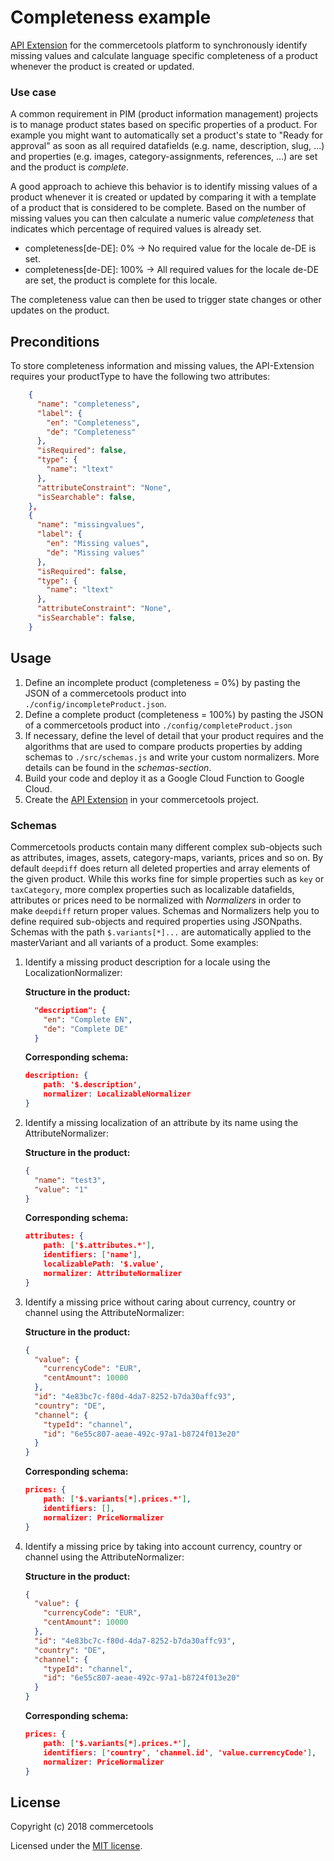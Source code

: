 # Completeness example

[API Extension](https://docs.commercetools.com/http-api-projects-api-extensions.html) for the commercetools platform to synchronously identify missing values and calculate language specific completeness of a product whenever the product is created or updated.

### Use case

A common requirement in PIM (product information management) projects is to manage product states based on specific properties of a product. For example you might want to automatically set a product's state to "Ready for approval" as soon as all required datafields (e.g. name, description, slug, ...) and properties (e.g. images, category-assignments, references, ...) are set and the product is _complete_.

A good approach to achieve this behavior is to identify missing values of a product whenever it is created or updated by comparing it with a template of a product that is considered to be complete. Based on the number of missing values you can then calculate a numeric value _completeness_ that indicates which percentage of required values is already set.

* completeness[de-DE]: 0% -> No required value for the locale de-DE is set.
* completeness[de-DE]: 100% -> All required values for the locale de-DE are set, the product is complete for this locale.

The completeness value can then be used to trigger state changes or other updates on the product.

## Preconditions

To store completeness information and missing values, the API-Extension requires your productType to have the following two attributes:

```json
    {
      "name": "completeness",
      "label": {
        "en": "Completeness",
        "de": "Completeness"
      },
      "isRequired": false,
      "type": {
        "name": "ltext"
      },
      "attributeConstraint": "None",
      "isSearchable": false,
    },
    {
      "name": "missingvalues",
      "label": {
        "en": "Missing values",
        "de": "Missing values"
      },
      "isRequired": false,
      "type": {
        "name": "ltext"
      },
      "attributeConstraint": "None",
      "isSearchable": false,
    }
```

## Usage

1.  Define an incomplete product (completeness = 0%) by pasting the JSON of a commercetools product into `./config/incompleteProduct.json`.
2.  Define a complete product (completeness = 100%) by pasting the JSON of a commercetools product into `./config/completeProduct.json`
3.  If necessary, define the level of detail that your product requires and the algorithms that are used to compare products properties by adding schemas to `./src/schemas.js` and write your custom normalizers. More details can be found in the _schemas-section_.
4.  Build your code and deploy it as a Google Cloud Function to Google Cloud.
5.  Create the [API Extension](https://docs.commercetools.com/http-api-projects-api-extensions.html) in your commercetools project.

### Schemas

Commercetools products contain many different complex sub-objects such as attributes, images, assets, category-maps, variants, prices and so on. By default `deepdiff` does return all deleted properties and array elements of the given product. While this works fine for simple properties such as `key` or `taxCategory`, more complex properties such as localizable datafields, attributes or prices need to be normalized with _Normalizers_ in order to make `deepdiff` return proper values. Schemas and Normalizers help you to define required sub-objects and required properties using JSONpaths. Schemas with the path `$.variants[*]...` are automatically applied to the masterVariant and all variants of a product. Some examples:

1.  Identify a missing product description for a locale using the LocalizationNormalizer:

    **Structure in the product:**

    ```json
      "description": {
        "en": "Complete EN",
        "de": "Complete DE"
      }
    ```

    **Corresponding schema:**

    ```json
    description: {
        path: '$.description',
        normalizer: LocalizableNormalizer
    }
    ```

2.  Identify a missing localization of an attribute by its name using the AttributeNormalizer:

    **Structure in the product:**

    ```json
    {
      "name": "test3",
      "value": "1"
    }
    ```

    **Corresponding schema:**

    ```json
    attributes: {
        path: ['$.attributes.*'],
        identifiers: ['name'],
        localizablePath: '$.value',
        normalizer: AttributeNormalizer
    }
    ```

3.  Identify a missing price without caring about currency, country or channel using the AttributeNormalizer:

    **Structure in the product:**

    ```json
    {
      "value": {
        "currencyCode": "EUR",
        "centAmount": 10000
      },
      "id": "4e83bc7c-f80d-4da7-8252-b7da30affc93",
      "country": "DE",
      "channel": {
        "typeId": "channel",
        "id": "6e55c807-aeae-492c-97a1-b8724f013e20"
      }
    }
    ```

    **Corresponding schema:**

    ```json
    prices: {
        path: ['$.variants[*].prices.*'],
        identifiers: [],
        normalizer: PriceNormalizer
    }
    ```

4.  Identify a missing price by taking into account currency, country or channel using the AttributeNormalizer:

    **Structure in the product:**

    ```json
    {
      "value": {
        "currencyCode": "EUR",
        "centAmount": 10000
      },
      "id": "4e83bc7c-f80d-4da7-8252-b7da30affc93",
      "country": "DE",
      "channel": {
        "typeId": "channel",
        "id": "6e55c807-aeae-492c-97a1-b8724f013e20"
      }
    }
    ```

    **Corresponding schema:**

    ```json
    prices: {
        path: ['$.variants[*].prices.*'],
        identifiers: ['country', 'channel.id', 'value.currencyCode'],
        normalizer: PriceNormalizer
    }
    ```

## License

Copyright (c) 2018 commercetools

Licensed under the [MIT license](LICENSE-MIT).
